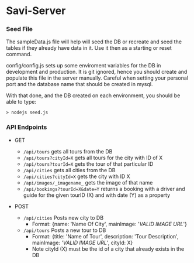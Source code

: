 # Savi-Server

### Seed File

The sampleData.js file will help will seed the DB or recreate and seed the tables if they already have data in it. Use it then as a starting or reset command.

config/config.js sets up some enviroment variables for the DB in development and production. It is git ignored, hence you should create and populate this file in the server manually. Careful when setting your personal port and the database name that should be created in mysql.

With that done, and the DB created on each environment, you should be able to type:

```> nodejs seed.js```


### API Endpoints
- GET
  - `/api/tours` gets all tours from the DB
  - `/api/tours?cityId=X` gets all tours for the city with ID of X
  - `/api/tours?tourId=X` gets the tour of that particular ID
  - `/api/cities` gets all cities from the DB
  - `/api/cities?cityId=X` gets the city with ID X
  - `/api/images/_imagename_` gets the image of that name
  - `/api/bookings?tourId=X&date=Y` returns a booking with a driver and guide for the given tourID (X) and with date (Y) as a property

- POST
  - `/api/cities` Posts new city to DB
    - Format: {name: 'Name Of City', mainImage: '_VALID IMAGE URL_'}
  - `/api/tours` Posts a new tour to DB
    - Format: {title: 'Name of Tour', description: 'Tour Description', mainImage: '_VALID IMAGE URL_', cityId: X}
    - Note cityId (X) must be the id of a city that already exists in the DB